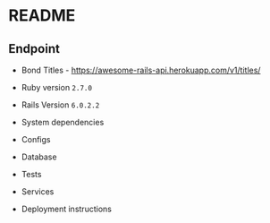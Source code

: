 # README

## Endpoint
- Bond Titles - https://awesome-rails-api.herokuapp.com/v1/titles/

* Ruby version
`2.7.0`

* Rails Version
`6.0.2.2`

* System dependencies

* Configs

* Database

* Tests

* Services

* Deployment instructions
